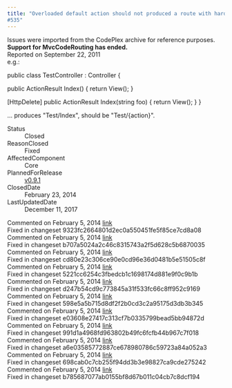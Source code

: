 ```yaml
---
title: "Overloaded default action should not produced a route with hardcoded action
#535"
---
```

<div class="note">
   Issues were imported from the CodePlex archive for reference purposes. <b>Support for MvcCodeRouting has ended.</b></div>
<div class="issue-report">
   <div class="issue-header">Reported on 
      <time datetime="2011-09-22T16:45:42.783-07:00" title="2011-09-22T16:45:42.783-07:00">September 22, 2011</time>
   </div>
   <div class="issue-message" markdown="1">e.g.:

public class TestController : Controller {

   public ActionResult Index() {
      return View();
   }

   [HttpDelete]
   public ActionResult Index(string foo) {
      return View();
   }
}

... produces "Test/Index", should be "Test/{action}".
      
   </div>
   <div class="issue-footer">
      <dl>
         <dt>Status</dt>
         <dd>Closed</dd>
         <dt>ReasonClosed</dt>
         <dd>Fixed</dd>
         <dt>AffectedComponent</dt>
         <dd>Core</dd>
         <dt>PlannedForRelease</dt>
         <dd><a href="https://github.com/maxtoroq/MvcCodeRouting/releases/tag/v0.9.1">v0.9.1</a></dd>
         <dt>ClosedDate</dt>
         <dd>
            <time datetime="2014-02-23T18:59:23.703-08:00" title="2014-02-23T18:59:23.703-08:00">February 23, 2014</time>
         </dd>
         <dt>LastUpdatedDate</dt>
         <dd>
            <time datetime="2017-12-11T02:15:56.247-08:00" title="2017-12-11T02:15:56.247-08:00">December 11, 2017</time>
         </dd>
      </dl>
   </div>
</div>
<div id="post132734" class="issue-comment">
   <div class="issue-header">Commented on 
      <time datetime="2014-02-05T11:42:29.993-08:00" title="2014-02-05T11:42:29.993-08:00">February 5, 2014</time> <a href="#post132734" class="post-link">link</a></div>
   <div class="issue-message" markdown="1">Fixed in changeset 9323fc2664801d2ec0a550451fe5f85ce7cd8a08
      
   </div>
</div>
<div id="post132735" class="issue-comment">
   <div class="issue-header">Commented on 
      <time datetime="2014-02-05T11:42:30.023-08:00" title="2014-02-05T11:42:30.023-08:00">February 5, 2014</time> <a href="#post132735" class="post-link">link</a></div>
   <div class="issue-message" markdown="1">Fixed in changeset b707a5024a2c46c8315743a2f5d628c5b6870035
      
   </div>
</div>
<div id="post132736" class="issue-comment">
   <div class="issue-header">Commented on 
      <time datetime="2014-02-05T11:42:30.04-08:00" title="2014-02-05T11:42:30.04-08:00">February 5, 2014</time> <a href="#post132736" class="post-link">link</a></div>
   <div class="issue-message" markdown="1">Fixed in changeset cd80e23c306ce90e0cd96e36d0481b5e51505c8f
      
   </div>
</div>
<div id="post132737" class="issue-comment">
   <div class="issue-header">Commented on 
      <time datetime="2014-02-05T11:42:30.057-08:00" title="2014-02-05T11:42:30.057-08:00">February 5, 2014</time> <a href="#post132737" class="post-link">link</a></div>
   <div class="issue-message" markdown="1">Fixed in changeset 5221cc6254c3fbedcb1c1698174d881e9f0c9b1b
      
   </div>
</div>
<div id="post132738" class="issue-comment">
   <div class="issue-header">Commented on 
      <time datetime="2014-02-05T11:42:30.07-08:00" title="2014-02-05T11:42:30.07-08:00">February 5, 2014</time> <a href="#post132738" class="post-link">link</a></div>
   <div class="issue-message" markdown="1">Fixed in changeset d247b54cd9c773845a31f533fc66c8ff952c9169
      
   </div>
</div>
<div id="post132739" class="issue-comment">
   <div class="issue-header">Commented on 
      <time datetime="2014-02-05T11:42:30.087-08:00" title="2014-02-05T11:42:30.087-08:00">February 5, 2014</time> <a href="#post132739" class="post-link">link</a></div>
   <div class="issue-message" markdown="1">Fixed in changeset 598e5a5b715d8df2f2b0cd3c2a95175d3db3b345
      
   </div>
</div>
<div id="post132740" class="issue-comment">
   <div class="issue-header">Commented on 
      <time datetime="2014-02-05T11:42:30.103-08:00" title="2014-02-05T11:42:30.103-08:00">February 5, 2014</time> <a href="#post132740" class="post-link">link</a></div>
   <div class="issue-message" markdown="1">Fixed in changeset e03608e27417c313cf7b0335799bead5bb94872d
      
   </div>
</div>
<div id="post132741" class="issue-comment">
   <div class="issue-header">Commented on 
      <time datetime="2014-02-05T11:42:30.12-08:00" title="2014-02-05T11:42:30.12-08:00">February 5, 2014</time> <a href="#post132741" class="post-link">link</a></div>
   <div class="issue-message" markdown="1">Fixed in changeset 991d1a4968fd963802b49fc6fcfb44b967c7f018
      
   </div>
</div>
<div id="post132742" class="issue-comment">
   <div class="issue-header">Commented on 
      <time datetime="2014-02-05T11:42:30.133-08:00" title="2014-02-05T11:42:30.133-08:00">February 5, 2014</time> <a href="#post132742" class="post-link">link</a></div>
   <div class="issue-message" markdown="1">Fixed in changeset a6e03585772887ce678980786c59723a84a052a3
      
   </div>
</div>
<div id="post132743" class="issue-comment">
   <div class="issue-header">Commented on 
      <time datetime="2014-02-05T11:42:30.15-08:00" title="2014-02-05T11:42:30.15-08:00">February 5, 2014</time> <a href="#post132743" class="post-link">link</a></div>
   <div class="issue-message" markdown="1">Fixed in changeset 698cab0c7cb255f94dd3b3e98827ca9cde275242
      
   </div>
</div>
<div id="post132744" class="issue-comment">
   <div class="issue-header">Commented on 
      <time datetime="2014-02-05T11:42:30.197-08:00" title="2014-02-05T11:42:30.197-08:00">February 5, 2014</time> <a href="#post132744" class="post-link">link</a></div>
   <div class="issue-message" markdown="1">Fixed in changeset b785687077ab0155bf8d67b011c04cb7c8dcf194
      
   </div>
</div>